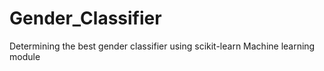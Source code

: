 # Gender_Classifier
Determining the best gender classifier using scikit-learn Machine learning module
